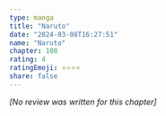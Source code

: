 ```yaml
---
type: manga
title: "Naruto"
date: "2024-03-08T16:27:51"
name: "Naruto"
chapter: 108
rating: 4
ratingEmoji: ⭐️⭐️⭐️⭐️
share: false
---
```


_[No review was written for this chapter]_
